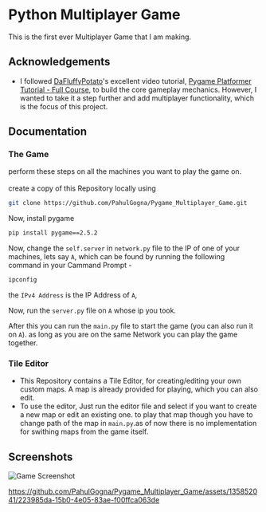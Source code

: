 
# Python Multiplayer Game

This is the first ever Multiplayer Game that I am making.



## Acknowledgements

- I followed [DaFluffyPotato](https://www.youtube.com/@DaFluffyPotato)'s excellent video tutorial, [Pygame Platformer Tutorial - Full Course](https://www.youtube.com/watch?v=2gABYM5M0ww), to build the core gameplay mechanics. However, I wanted to take it a step further and add multiplayer functionality, which is the focus of this project.



## Documentation


### The Game
perform these steps on all the machines you want to play the game on.
\
\
create a copy of this Repository locally using
```bash
git clone https://github.com/PahulGogna/Pygame_Multiplayer_Game.git
```

Now, install pygame
```cmd
pip install pygame==2.5.2
```


Now, change the `self.server` in `network.py`  file to the IP of one of your machines, lets say `A`, which can be found by running the following command in your Cammand Prompt - 
```cmd
ipconfig
```
the `IPv4 Address` is the IP Address of `A`,

Now, run the `server.py` file on `A` whose ip you took.

After this you can run the `main.py` file to start the game (you can also run it on `A`). as long as you are on the same Network you can play the game together. 


### Tile Editor
- This Repository contains a Tile Editor, for creating/editing your own custom maps. A map is already provided for playing, which you can also edit.
- To use the editor, Just run the editor file and select if you want to create a new map or edit an existing one. to play that map though you have to change path of the map in `main.py`.as of now there is no implementation for swithing maps from the game itself.
## Screenshots

![Game Screenshot](https://github.com/PahulGogna/Pygame_Multiplayer_Game/assets/135852041/a2f065c6-8483-41d9-aaa9-5a2fdbb59f96)

https://github.com/PahulGogna/Pygame_Multiplayer_Game/assets/135852041/223985da-15b0-4e05-83ae-f00ffca063de
